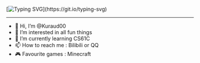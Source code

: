 [![Typing SVG](https://readme-typing-svg.demolab.com?font=ZCOOL+KuaiLe&color=B4BDF7&center=true&multiline=true&width=435&lines=%E6%AC%A2%E8%BF%8E%E6%9D%A5%E5%88%B0%E6%88%91%E7%9A%84%E4%B8%BB%E9%A1%B5+~;Welcome+to+Kuraudo's+profile+~)](https://git.io/typing-svg)

---

- 👋 Hi, I’m @Kuraud00
- 👀 I’m interested in all fun things
- 🌱 I’m currently learning CS61C
- 📫 How to reach me : Bilibili or QQ
- 🎮️ Favourite games : Minecraft 

<!---
Kuraud00/Kuraud00 is a ✨ special ✨ repository because its `README.md` (this file) appears on your GitHub profile.
You can click the Preview link to take a look at your changes.
--->
